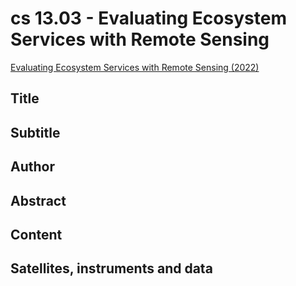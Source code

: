 
# cs 13.03 - Evaluating Ecosystem Services with Remote Sensing

[Evaluating Ecosystem Services with Remote Sensing (2022)](https://appliedsciences.nasa.gov/join-mission/training/english/arset-evaluating-ecosystem-services-remote-sensing)


## Title

## Subtitle

## Author

## Abstract

## Content

## Satellites, instruments and data


